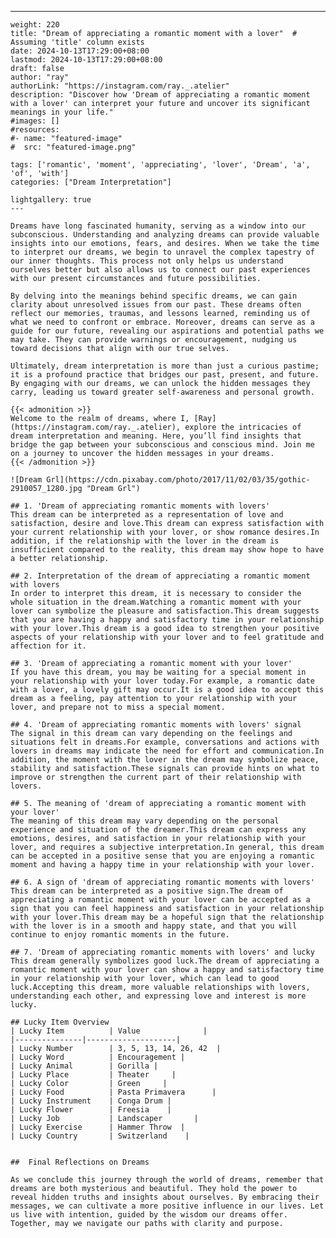 ---
    weight: 220
    title: "Dream of appreciating a romantic moment with a lover"  # Assuming 'title' column exists
    date: 2024-10-13T17:29:00+08:00
    lastmod: 2024-10-13T17:29:00+08:00
    draft: false
    author: "ray"
    authorLink: "https://instagram.com/ray._.atelier"
    description: "Discover how 'Dream of appreciating a romantic moment with a lover' can interpret your future and uncover its significant meanings in your life."
    #images: []
    #resources:
    #- name: "featured-image"
    #  src: "featured-image.png"
    
    tags: ['romantic', 'moment', 'appreciating', 'lover', 'Dream', 'a', 'of', 'with']
    categories: ["Dream Interpretation"]
    
    lightgallery: true
    ---
    
    Dreams have long fascinated humanity, serving as a window into our subconscious. Understanding and analyzing dreams can provide valuable insights into our emotions, fears, and desires. When we take the time to interpret our dreams, we begin to unravel the complex tapestry of our inner thoughts. This process not only helps us understand ourselves better but also allows us to connect our past experiences with our present circumstances and future possibilities.
    
    By delving into the meanings behind specific dreams, we can gain clarity about unresolved issues from our past. These dreams often reflect our memories, traumas, and lessons learned, reminding us of what we need to confront or embrace. Moreover, dreams can serve as a guide for our future, revealing our aspirations and potential paths we may take. They can provide warnings or encouragement, nudging us toward decisions that align with our true selves.
    
    Ultimately, dream interpretation is more than just a curious pastime; it is a profound practice that bridges our past, present, and future. By engaging with our dreams, we can unlock the hidden messages they carry, leading us toward greater self-awareness and personal growth.
    
    {{< admonition >}}
    Welcome to the realm of dreams, where I, [Ray](https://instagram.com/ray._.atelier), explore the intricacies of dream interpretation and meaning. Here, you’ll find insights that bridge the gap between your subconscious and conscious mind. Join me on a journey to uncover the hidden messages in your dreams.
    {{< /admonition >}}
    
    ![Dream Grl](https://cdn.pixabay.com/photo/2017/11/02/03/35/gothic-2910057_1280.jpg "Dream Grl")
    
    ## 1. 'Dream of appreciating romantic moments with lovers'
    This dream can be interpreted as a representation of love and satisfaction, desire and love.This dream can express satisfaction with your current relationship with your lover, or show romance desires.In addition, if the relationship with the lover in the dream is insufficient compared to the reality, this dream may show hope to have a better relationship.
    
    ## 2. Interpretation of the dream of appreciating a romantic moment with lovers
    In order to interpret this dream, it is necessary to consider the whole situation in the dream.Watching a romantic moment with your lover can symbolize the pleasure and satisfaction.This dream suggests that you are having a happy and satisfactory time in your relationship with your lover.This dream is a good idea to strengthen your positive aspects of your relationship with your lover and to feel gratitude and affection for it.
    
    ## 3. 'Dream of appreciating a romantic moment with your lover'
    If you have this dream, you may be waiting for a special moment in your relationship with your lover today.For example, a romantic date with a lover, a lovely gift may occur.It is a good idea to accept this dream as a feeling, pay attention to your relationship with your lover, and prepare not to miss a special moment.
    
    ## 4. 'Dream of appreciating romantic moments with lovers' signal
    The signal in this dream can vary depending on the feelings and situations felt in dreams.For example, conversations and actions with lovers in dreams may indicate the need for effort and communication.In addition, the moment with the lover in the dream may symbolize peace, stability and satisfaction.These signals can provide hints on what to improve or strengthen the current part of their relationship with lovers.
    
    ## 5. The meaning of 'dream of appreciating a romantic moment with your lover'
    The meaning of this dream may vary depending on the personal experience and situation of the dreamer.This dream can express any emotions, desires, and satisfaction in your relationship with your lover, and requires a subjective interpretation.In general, this dream can be accepted in a positive sense that you are enjoying a romantic moment and having a happy time in your relationship with your lover.
    
    ## 6. A sign of 'dream of appreciating romantic moments with lovers'
    This dream can be interpreted as a positive sign.The dream of appreciating a romantic moment with your lover can be accepted as a sign that you can feel happiness and satisfaction in your relationship with your lover.This dream may be a hopeful sign that the relationship with the lover is in a smooth and happy state, and that you will continue to enjoy romantic moments in the future.
    
    ## 7. 'Dream of appreciating romantic moments with lovers' and lucky
    This dream generally symbolizes good luck.The dream of appreciating a romantic moment with your lover can show a happy and satisfactory time in your relationship with your lover, which can lead to good luck.Accepting this dream, more valuable relationships with lovers, understanding each other, and expressing love and interest is more lucky.
    
    ## Lucky Item Overview
    | Lucky Item          | Value              |
    |---------------|--------------------|
    | Lucky Number        | 3, 5, 13, 14, 26, 42  |
    | Lucky Word          | Encouragement |
    | Lucky Animal        | Gorilla |
    | Lucky Place         | Theater     |
    | Lucky Color         | Green     |
    | Lucky Food          | Pasta Primavera      |
    | Lucky Instrument    | Conga Drum |
    | Lucky Flower        | Freesia    |
    | Lucky Job           | Landscaper       |
    | Lucky Exercise      | Hammer Throw  |
    | Lucky Country       | Switzerland    |
    
    
    ##  Final Reflections on Dreams
    
    As we conclude this journey through the world of dreams, remember that dreams are both mysterious and beautiful. They hold the power to reveal hidden truths and insights about ourselves. By embracing their messages, we can cultivate a more positive influence in our lives. Let us live with intention, guided by the wisdom our dreams offer. Together, may we navigate our paths with clarity and purpose.
    
